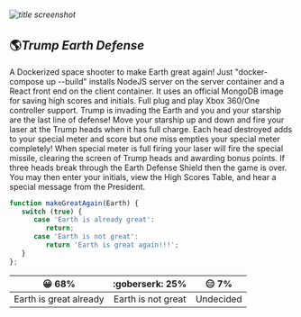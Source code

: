    ###### ![title screenshot](/client/src/imgs/trump-defense.gif)
   ## :earth_americas:*Trump Earth Defense*  
   A Dockerized space shooter to make Earth great again! Just "docker-compose up --build" installs NodeJS server on the server container and a React front end on the client container. It uses an official MongoDB image for saving high scores and initials. Full plug and play Xbox 360/One controller support. Trump is invading the Earth and you and your starship are the last line of defense! Move your starship up and down and fire your laser at the Trump heads when it has full charge. Each head destroyed adds to your special meter and score but one miss empties your special meter completely! When special meter is full firing your laser will fire the special missile, clearing the screen of Trump heads and awarding bonus points. If three heads break through the Earth Defense Shield then the game is over. You may then enter your initials, view the High Scores Table, and hear a special message from the President. 
```javascript
function makeGreatAgain(Earth) {
   switch (true) {
      case 'Earth is already great':
         return;
      case 'Earth is not great':
         return 'Earth is great again!!!';
   }
};
```
|:grinning: 68%              |:goberserk: 25%          |:expressionless: 7%       |
|:--------------------:|:----------------:|:-------:|
|Earth is great already|Earth is not great|Undecided|
